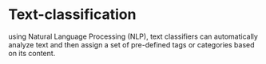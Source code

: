 # Text-classification
using Natural Language Processing (NLP), text classifiers can automatically analyze text and then assign a set of pre-defined tags or categories based on its content.
